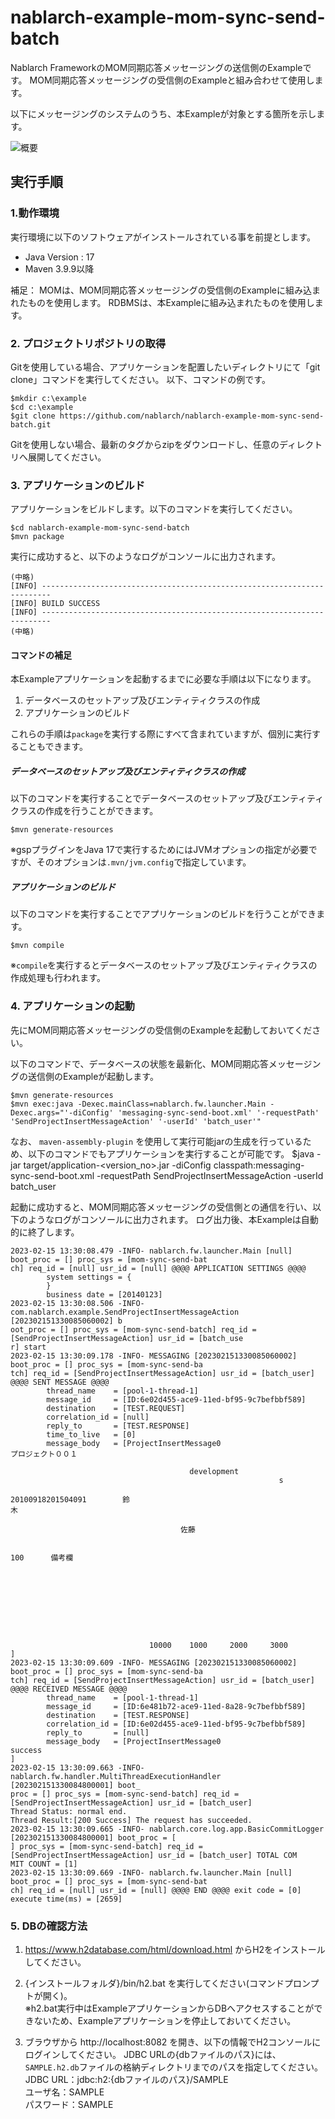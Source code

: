 nablarch-example-mom-sync-send-batch
====================================

Nablarch FrameworkのMOM同期応答メッセージングの送信側のExampleです。
MOM同期応答メッセージングの受信側のExampleと組み合わせて使用します。

以下にメッセージングのシステムのうち、本Exampleが対象とする箇所を示します。

![概要](./fig/abstract.png "概要")

## 実行手順

### 1.動作環境
実行環境に以下のソフトウェアがインストールされている事を前提とします。
* Java Version : 17
* Maven 3.9.9以降

補足：
MOMは、MOM同期応答メッセージングの受信側のExampleに組み込まれたものを使用します。
RDBMSは、本Exampleに組み込まれたものを使用します。

### 2. プロジェクトリポジトリの取得
Gitを使用している場合、アプリケーションを配置したいディレクトリにて「git clone」コマンドを実行してください。
以下、コマンドの例です。

    $mkdir c:\example
    $cd c:\example
    $git clone https://github.com/nablarch/nablarch-example-mom-sync-send-batch.git

Gitを使用しない場合、最新のタグからzipをダウンロードし、任意のディレクトリへ展開してください。

### 3. アプリケーションのビルド
アプリケーションをビルドします。以下のコマンドを実行してください。

    $cd nablarch-example-mom-sync-send-batch
    $mvn package

実行に成功すると、以下のようなログがコンソールに出力されます。

    (中略)
    [INFO] ------------------------------------------------------------------------
    [INFO] BUILD SUCCESS
    [INFO] ------------------------------------------------------------------------
    (中略)

#### コマンドの補足
本Exampleアプリケーションを起動するまでに必要な手順は以下になります。

1. データベースのセットアップ及びエンティティクラスの作成
1. アプリケーションのビルド

これらの手順は`package`を実行する際にすべて含まれていますが、個別に実行することもできます。

##### データベースのセットアップ及びエンティティクラスの作成

以下のコマンドを実行することでデータベースのセットアップ及びエンティティクラスの作成を行うことができます。

    $mvn generate-resources

※gspプラグインをJava 17で実行するためにはJVMオプションの指定が必要ですが、そのオプションは`.mvn/jvm.config`で指定しています。

##### アプリケーションのビルド

以下のコマンドを実行することでアプリケーションのビルドを行うことができます。

    $mvn compile

※`compile`を実行するとデータベースのセットアップ及びエンティティクラスの作成処理も行われます。


### 4. アプリケーションの起動

先にMOM同期応答メッセージングの受信側のExampleを起動しておいてください。

以下のコマンドで、データベースの状態を最新化、MOM同期応答メッセージングの送信側のExampleが起動します。

    $mvn generate-resources
    $mvn exec:java -Dexec.mainClass=nablarch.fw.launcher.Main -Dexec.args="'-diConfig' 'messaging-sync-send-boot.xml' '-requestPath' 'SendProjectInsertMessageAction' '-userId' 'batch_user'"

なお、 `maven-assembly-plugin` を使用して実行可能jarの生成を行っているため、以下のコマンドでもアプリケーションを実行することが可能です。
    $java -jar target/application-<version_no>.jar -diConfig classpath:messaging-sync-send-boot.xml -requestPath SendProjectInsertMessageAction -userId batch_user

起動に成功すると、MOM同期応答メッセージングの受信側との通信を行い、以下のようなログがコンソールに出力されます。
ログ出力後、本Exampleは自動的に終了します。

```log
2023-02-15 13:30:08.479 -INFO- nablarch.fw.launcher.Main [null] boot_proc = [] proc_sys = [mom-sync-send-bat
ch] req_id = [null] usr_id = [null] @@@@ APPLICATION SETTINGS @@@@
        system settings = {
        }
        business date = [20140123]
2023-02-15 13:30:08.506 -INFO- com.nablarch.example.SendProjectInsertMessageAction [202302151330085060002] b
oot_proc = [] proc_sys = [mom-sync-send-batch] req_id = [SendProjectInsertMessageAction] usr_id = [batch_use
r] start
2023-02-15 13:30:09.178 -INFO- MESSAGING [202302151330085060002] boot_proc = [] proc_sys = [mom-sync-send-ba
tch] req_id = [SendProjectInsertMessageAction] usr_id = [batch_user] @@@@ SENT MESSAGE @@@@
        thread_name    = [pool-1-thread-1]
        message_id     = [ID:6e02d455-ace9-11ed-bf95-9c7befbbf589]
        destination    = [TEST.REQUEST]
        correlation_id = [null]
        reply_to       = [TEST.RESPONSE]
        time_to_live   = [0]
        message_body   = [ProjectInsertMessage0
プロジェクト００１

                                        development
                                                            s
                                                                                20100918201504091        鈴
木

                                      佐藤

                                                                              100      備考欄









                               10000    1000     2000     3000
]
2023-02-15 13:30:09.609 -INFO- MESSAGING [202302151330085060002] boot_proc = [] proc_sys = [mom-sync-send-ba
tch] req_id = [SendProjectInsertMessageAction] usr_id = [batch_user] @@@@ RECEIVED MESSAGE @@@@
        thread_name    = [pool-1-thread-1]
        message_id     = [ID:6e481b72-ace9-11ed-8a28-9c7befbbf589]
        destination    = [TEST.RESPONSE]
        correlation_id = [ID:6e02d455-ace9-11ed-bf95-9c7befbbf589]
        reply_to       = [null]
        message_body   = [ProjectInsertMessage0
success
]
2023-02-15 13:30:09.663 -INFO- nablarch.fw.handler.MultiThreadExecutionHandler [202302151330084800001] boot_
proc = [] proc_sys = [mom-sync-send-batch] req_id = [SendProjectInsertMessageAction] usr_id = [batch_user]
Thread Status: normal end.
Thread Result:[200 Success] The request has succeeded.
2023-02-15 13:30:09.665 -INFO- nablarch.core.log.app.BasicCommitLogger [202302151330084800001] boot_proc = [
] proc_sys = [mom-sync-send-batch] req_id = [SendProjectInsertMessageAction] usr_id = [batch_user] TOTAL COM
MIT COUNT = [1]
2023-02-15 13:30:09.669 -INFO- nablarch.fw.launcher.Main [null] boot_proc = [] proc_sys = [mom-sync-send-bat
ch] req_id = [null] usr_id = [null] @@@@ END @@@@ exit code = [0] execute time(ms) = [2659]
```

### 5. DBの確認方法

1. https://www.h2database.com/html/download.html からH2をインストールしてください。  

2. {インストールフォルダ}/bin/h2.bat を実行してください(コマンドプロンプトが開く)。  
  ※h2.bat実行中はExampleアプリケーションからDBへアクセスすることができないため、Exampleアプリケーションを停止しておいてください。

3. ブラウザから http://localhost:8082 を開き、以下の情報でH2コンソールにログインしてください。
   JDBC URLの{dbファイルのパス}には、`SAMPLE.h2.db`ファイルの格納ディレクトリまでのパスを指定してください。  
  JDBC URL：jdbc:h2:{dbファイルのパス}/SAMPLE  
  ユーザ名：SAMPLE  
  パスワード：SAMPLE
